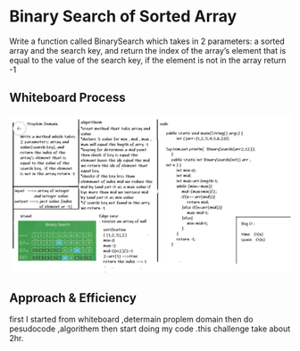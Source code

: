 # Binary Search of Sorted Array

Write a function called BinarySearch which takes in 2 parameters: a sorted array and the search key, and return the index of the array’s element that is equal to the value of the search key,  if the element is not in the array return -1

## Whiteboard Process

![image](../img/ch3.PNG)

## Approach & Efficiency

first I started from whiteboard ,determain proplem domain then do pesudocode ,algorithem then start doing my code .this challenge take about 2hr.